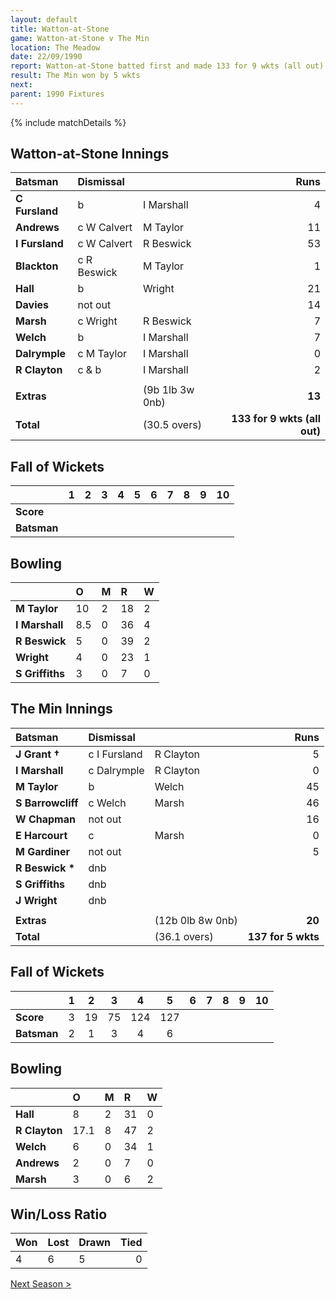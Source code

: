 ```yaml
---
layout: default
title: Watton-at-Stone
game: Watton-at-Stone v The Min
location: The Meadow
date: 22/09/1990
report: Watton-at-Stone batted first and made 133 for 9 wkts (all out). The Min replied with 137 for 5 wkts
result: The Min won by 5 wkts
next: 
parent: 1990 Fixtures
---
```


{% include matchDetails %}

## Watton-at-Stone Innings

| Batsman | Dismissal |  | Runs |
|:---|:---|---|---:|
| **C Fursland** | b | I Marshall | 4 |
| **Andrews** | c W Calvert |M Taylor | 11 |
| **I Fursland** | c W Calvert | R Beswick | 53 |
| **Blackton** | c R Beswick | M Taylor | 1 |
| **Hall** | b | Wright | 21 |
| **Davies** | not out |  | 14 |
| **Marsh** | c Wright | R Beswick | 7 |
| **Welch** | b | I Marshall | 7 |
| **Dalrymple** | c M Taylor | I Marshall | 0 |
| **R Clayton** | c & b | I Marshall | 2 |
|  |  |  |  |
| **Extras** | | (9b 1lb 3w 0nb) | **13** |
| **Total** | | (30.5 overs) | **133 for 9 wkts (all out)** |

## Fall of Wickets

| | 1 | 2 | 3 | 4 | 5 | 6 | 7 | 8 | 9 | 10 |
|---|:---:|:---:|:---:|:---:|:---:|:---:|:---:|:---:|:---:|:---:|
| **Score** |  |  |  |  |  |  |  |  |  |  |
| **Batsman** |  |  |  |  |  |  |  |  |  |  |

## Bowling

| | O | M | R | W |
|---|:---|:---|:---|:---|
| **M Taylor** | 10 | 2 | 18 | 2 |
| **I Marshall** | 8.5 | 0 | 36 | 4 |
| **R Beswick** | 5 | 0 | 39 | 2 |
| **Wright** | 4 | 0 | 23 | 1 |
| **S Griffiths** | 3 | 0 | 7 | 0 |

## The Min Innings

| Batsman | Dismissal |  | Runs |
|:---|:---|---|---:|
| **J Grant &#8224;** | c I Fursland | R Clayton | 5 |
| **I Marshall** | c Dalrymple | R Clayton | 0 |
| **M Taylor** | b | Welch | 45 |
| **S Barrowcliff** | c Welch | Marsh | 46 |
| **W Chapman** | not out |  | 16 |
| **E Harcourt** | c | Marsh | 0 |
| **M Gardiner** | not out |  | 5 |
| **R Beswick &#42;** | dnb |  |  |
| **S Griffiths** | dnb |  |  |
| **J Wright** | dnb |  |  |
|  |  |  |  |
| **Extras** | | (12b 0lb 8w 0nb) | **20** |
| **Total** | | (36.1 overs) | **137 for 5 wkts** |

## Fall of Wickets

| | 1 | 2 | 3 | 4 | 5 | 6 | 7 | 8 | 9 | 10 |
|---|:---:|:---:|:---:|:---:|:---:|:---:|:---:|:---:|:---:|:---:|
| **Score** | 3 | 19 | 75 | 124 | 127 |  |  |  |  |  |
| **Batsman** | 2 | 1 | 3 | 4 | 6 |  |  |  |  |  |

## Bowling

| | O | M | R | W |
|---|:---|:---|:---|:---|
| **Hall** | 8 | 2 | 31 | 0 |
| **R Clayton** | 17.1 | 8 | 47 | 2 |
| **Welch** | 6 | 0 | 34 | 1 |
| **Andrews** | 2 | 0 | 7 | 0 |
| **Marsh** | 3 | 0 | 6 | 2 |

## Win/Loss Ratio

| Won | Lost | Drawn | Tied |
|:---|:---|:---|---:|
| 4 | 6 | 5 | 0 |

[Next Season >](1991)